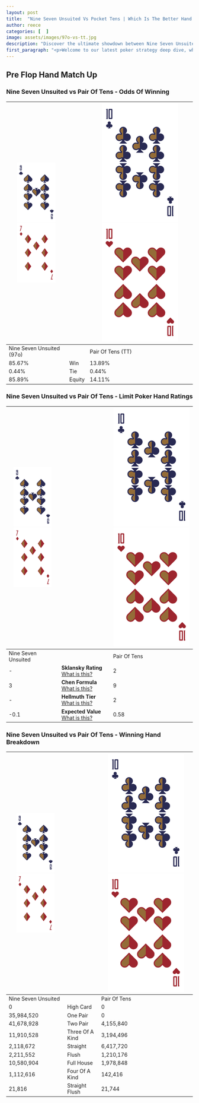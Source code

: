 ```yaml
---
layout: post
title:  "Nine Seven Unsuited Vs Pocket Tens | Which Is The Better Hand In Poker? A Complete Guide"
author: reece
categories: [  ]
image: assets/images/97o-vs-tt.jpg
description: "Discover the ultimate showdown between Nine Seven Unsuited and Pair Of Tens in poker! Uncover the odds, strategies, and scenarios where one hand triumphs over the other. Get ready to up your poker game with this thrilling analysis."
first_paragraph: "<p>Welcome to our latest poker strategy deep dive, where we're pitting two distinct hands against each other in a high-stakes showdown: Nine Seven Unsuited vs Pair Of Tens.</p><p>In the dynamic world of poker, every decision counts, and knowing which hand holds the upper hand is key to your success at the table.</p><p>In this article, we'll dissect these two hands, explore the scenarios where one dominates the other, and equip you with the knowledge to make strategic choices that can tip the odds in your favor.</p><p>Get ready to unravel the intriguing dynamics of these poker hands and elevate your game to new heights.</p>"
---
```




[comment]: # (sp0)

## Pre Flop Hand Match Up

<div class="table hand-ratings" markdown="1"> 



### Nine Seven Unsuited vs Pair Of Tens - Odds Of Winning


    
| ![image info](assets/images/hand1/9.png) ![image info](assets/images/hand1/7o.png) |  | ![image info](assets/images/hand2/T.png) ![image info](assets/images/hand2/To.png) |
| -------- | -------- | -------- |
| Nine Seven Unsuited (97o) |  | Pair Of Tens (TT) |
| 85.67% | Win | 13.89% |
| 0.44% | Tie | 0.44% |
| 85.89% | Equity | 14.11% |




[comment]: # (sp1)



### Nine Seven Unsuited vs Pair Of Tens - Limit Poker Hand Ratings


    
| ![image info](assets/images/hand1/9.png) ![image info](assets/images/hand1/7o.png) |  | ![image info](assets/images/hand2/T.png) ![image info](assets/images/hand2/To.png) |
| -------- | -------- | -------- |
| Nine Seven Unsuited |  | Pair Of Tens |
| - | **Sklansky Rating** [What is this?](/sklansky-rating-explained) | 2 |
| 3 | **Chen Formula** [What is this?](/chen-formula-explained) | 9 |
| - | **Hellmuth Tier** [What is this?](/Hellmuth-tier-explained) | 2 |
| -0.1 | **Expected Value** [What is this?](/expected-value-explained) | 0.58 |




[comment]: # (sp2)



### Nine Seven Unsuited vs Pair Of Tens - Winning Hand Breakdown


    
| ![image info](assets/images/hand1/9.png) ![image info](assets/images/hand1/7o.png) |  | ![image info](assets/images/hand2/T.png) ![image info](assets/images/hand2/To.png) |
| -------- | -------- | -------- |
| Nine Seven Unsuited |  | Pair Of Tens |
| 0 | High Card | 0 |
| 35,984,520 | One Pair | 0 |
| 41,678,928 | Two Pair | 4,155,840 |
| 11,910,528 | Three Of A Kind | 3,194,496 |
| 2,118,672 | Straight | 6,417,720 |
| 2,211,552 | Flush | 1,210,176 |
| 10,580,904 | Full House | 1,978,848 |
| 1,112,616 | Four Of A Kind | 142,416 |
| 21,816 | Straight Flush | 21,744 |




[comment]: # (sp3)



</div>

[comment]: # (sp4)



[comment]: # (sp5)

